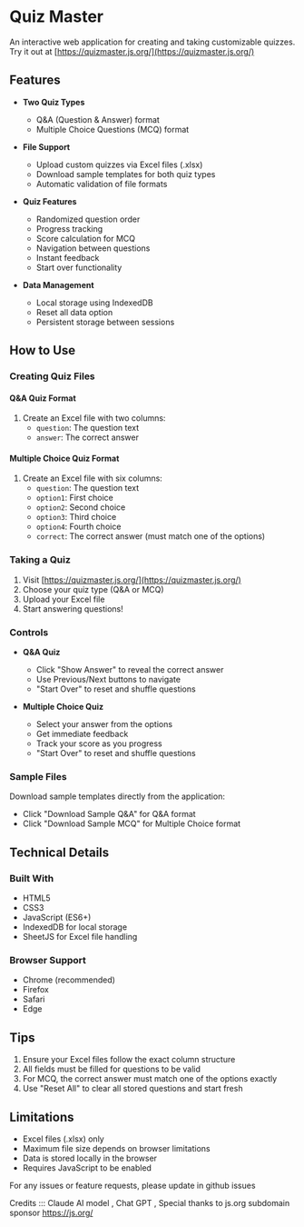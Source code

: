 # Quiz Master

An interactive web application for creating and taking customizable quizzes. Try it out at [https://quizmaster.js.org/](https://quizmaster.js.org/)

## Features

- **Two Quiz Types**
  - Q&A (Question & Answer) format
  - Multiple Choice Questions (MCQ) format

- **File Support**
  - Upload custom quizzes via Excel files (.xlsx)
  - Download sample templates for both quiz types
  - Automatic validation of file formats

- **Quiz Features**
  - Randomized question order
  - Progress tracking
  - Score calculation for MCQ
  - Navigation between questions
  - Instant feedback
  - Start over functionality

- **Data Management**
  - Local storage using IndexedDB
  - Reset all data option
  - Persistent storage between sessions

## How to Use

### Creating Quiz Files

#### Q&A Quiz Format
1. Create an Excel file with two columns:
   - `question`: The question text
   - `answer`: The correct answer

#### Multiple Choice Quiz Format
1. Create an Excel file with six columns:
   - `question`: The question text
   - `option1`: First choice
   - `option2`: Second choice
   - `option3`: Third choice
   - `option4`: Fourth choice
   - `correct`: The correct answer (must match one of the options)

### Taking a Quiz

1. Visit [https://quizmaster.js.org/](https://quizmaster.js.org/)
2. Choose your quiz type (Q&A or MCQ)
3. Upload your Excel file
4. Start answering questions!

### Controls

- **Q&A Quiz**
  - Click "Show Answer" to reveal the correct answer
  - Use Previous/Next buttons to navigate
  - "Start Over" to reset and shuffle questions

- **Multiple Choice Quiz**
  - Select your answer from the options
  - Get immediate feedback
  - Track your score as you progress
  - "Start Over" to reset and shuffle questions

### Sample Files
Download sample templates directly from the application:
- Click "Download Sample Q&A" for Q&A format
- Click "Download Sample MCQ" for Multiple Choice format

## Technical Details

### Built With
- HTML5
- CSS3
- JavaScript (ES6+)
- IndexedDB for local storage
- SheetJS for Excel file handling

### Browser Support
- Chrome (recommended)
- Firefox
- Safari
- Edge

## Tips
1. Ensure your Excel files follow the exact column structure
2. All fields must be filled for questions to be valid
3. For MCQ, the correct answer must match one of the options exactly
4. Use "Reset All" to clear all stored questions and start fresh

## Limitations
- Excel files (.xlsx) only
- Maximum file size depends on browser limitations
- Data is stored locally in the browser
- Requires JavaScript to be enabled

For any issues or feature requests, please update in github issues 

Credits ::: Claude AI model , Chat GPT , 
Special thanks to js.org subdomain sponsor   https://js.org/
